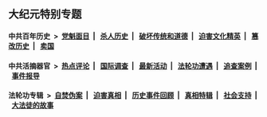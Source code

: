 ## 大纪元特别专题

#### 中共百年历史 &nbsp;>&nbsp; [党魁面目](indexes/nf1176107/README.md?08020430) &nbsp;| &nbsp; [杀人历史](indexes/nf1176106/README.md?08020430) &nbsp;| &nbsp; [破坏传统和道德](indexes/nf1176106/README.md?08020430) &nbsp;| &nbsp; [迫害文化精英](indexes/nf1176111/README.md?08020430) &nbsp;| &nbsp; [篡改历史](indexes/nf1176115/README.md?08020430) &nbsp;| &nbsp; [卖国](indexes/nf1176117/README.md?08020430) 

#### 中共活摘器官 &nbsp;>&nbsp; [热点评论](indexes/nf5879/README.md?08020430) &nbsp;| &nbsp; [国际调查](indexes/nf5947/README.md?08020430) &nbsp;| &nbsp; [最新活动](indexes/nf5883/README.md?08020430) &nbsp;| &nbsp; [法轮功遭遇](indexes/nf5881/README.md?08020430) &nbsp;| &nbsp; [追查案例](indexes/nf5880/README.md?08020430) &nbsp;| &nbsp; [事件报导](indexes/nf5877/README.md?08020430) 

#### 法轮功专辑 &nbsp;>&nbsp; [自焚伪案](indexes/nf5562/README.md?08020430) &nbsp;| &nbsp; [迫害真相](indexes/nf4379/README.md?08020430) &nbsp;| &nbsp; [历史事件回顾](indexes/nf5793/README.md?08020430) &nbsp;| &nbsp; [真相特辑](indexes/nf4389/README.md?08020430) &nbsp;| &nbsp; [社会支持](indexes/nf4386/README.md?08020430) &nbsp;| &nbsp; [大法徒的故事](indexes/nf1147481/README.md?08020430) 


